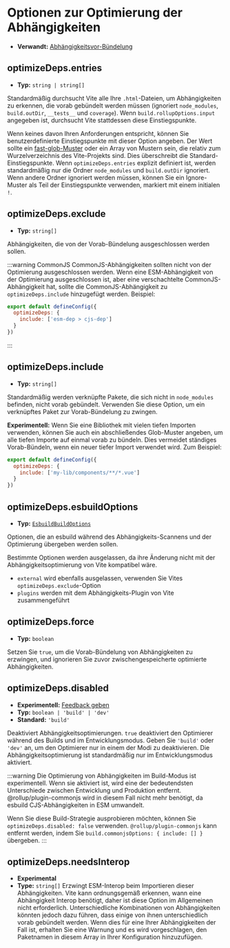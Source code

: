 # Optionen zur Optimierung der Abhängigkeiten

- **Verwandt:** [Abhängigkeitsvor-Bündelung](/guide/dep-pre-bundling)

## optimizeDeps.entries

- **Typ:** `string | string[]`

Standardmäßig durchsucht Vite alle Ihre `.html`-Dateien, um Abhängigkeiten zu erkennen, die vorab gebündelt werden müssen (ignoriert `node_modules`, `build.outDir`, `__tests__` und `coverage`). Wenn `build.rollupOptions.input` angegeben ist, durchsucht Vite stattdessen diese Einstiegspunkte.

Wenn keines davon Ihren Anforderungen entspricht, können Sie benutzerdefinierte Einstiegspunkte mit dieser Option angeben. Der Wert sollte ein [fast-glob-Muster](https://github.com/mrmlnc/fast-glob#basic-syntax) oder ein Array von Mustern sein, die relativ zum Wurzelverzeichnis des Vite-Projekts sind. Dies überschreibt die Standard-Einstiegspunkte. Wenn `optimizeDeps.entries` explizit definiert ist, werden standardmäßig nur die Ordner `node_modules` und `build.outDir` ignoriert. Wenn andere Ordner ignoriert werden müssen, können Sie ein Ignore-Muster als Teil der Einstiegspunkte verwenden, markiert mit einem initialen `!`.

## optimizeDeps.exclude

- **Typ:** `string[]`

Abhängigkeiten, die von der Vorab-Bündelung ausgeschlossen werden sollen.

:::warning CommonJS
CommonJS-Abhängigkeiten sollten nicht von der Optimierung ausgeschlossen werden. Wenn eine ESM-Abhängigkeit von der Optimierung ausgeschlossen ist, aber eine verschachtelte CommonJS-Abhängigkeit hat, sollte die CommonJS-Abhängigkeit zu `optimizeDeps.include` hinzugefügt werden. Beispiel:

```js
export default defineConfig({
  optimizeDeps: {
    include: ['esm-dep > cjs-dep']
  }
})
```

:::

## optimizeDeps.include

- **Typ:** `string[]`

Standardmäßig werden verknüpfte Pakete, die sich nicht in `node_modules` befinden, nicht vorab gebündelt. Verwenden Sie diese Option, um ein verknüpftes Paket zur Vorab-Bündelung zu zwingen.

**Experimentell:** Wenn Sie eine Bibliothek mit vielen tiefen Importen verwenden, können Sie auch ein abschließendes Glob-Muster angeben, um alle tiefen Importe auf einmal vorab zu bündeln. Dies vermeidet ständiges Vorab-Bündeln, wenn ein neuer tiefer Import verwendet wird. Zum Beispiel:

```js
export default defineConfig({
  optimizeDeps: {
    include: ['my-lib/components/**/*.vue']
  }
})
```

## optimizeDeps.esbuildOptions

- **Typ:** [`EsbuildBuildOptions`](https://esbuild.github.io/api/#simple-options)

Optionen, die an esbuild während des Abhängigkeits-Scannens und der Optimierung übergeben werden sollen.

Bestimmte Optionen werden ausgelassen, da ihre Änderung nicht mit der Abhängigkeitsoptimierung von Vite kompatibel wäre.

- `external` wird ebenfalls ausgelassen, verwenden Sie Vites `optimizeDeps.exclude`-Option
- `plugins` werden mit dem Abhängigkeits-Plugin von Vite zusammengeführt

## optimizeDeps.force

- **Typ:** `boolean`

Setzen Sie `true`, um die Vorab-Bündelung von Abhängigkeiten zu erzwingen, und ignorieren Sie zuvor zwischengespeicherte optimierte Abhängigkeiten.

## optimizeDeps.disabled

- **Experimentell:** [Feedback geben](https://github.com/vitejs/vite/discussions/13839)
- **Typ:** `boolean | 'build' | 'dev'`
- **Standard:** `'build'`

Deaktiviert Abhängigkeitsoptimierungen. `true` deaktiviert den Optimierer während des Builds und im Entwicklungsmodus. Geben Sie `'build'` oder `'dev'` an, um den Optimierer nur in einem der Modi zu deaktivieren. Die Abhängigkeitsoptimierung ist standardmäßig nur im Entwicklungsmodus aktiviert.

:::warning
Die Optimierung von Abhängigkeiten im Build-Modus ist experimentell. Wenn sie aktiviert ist, wird eine der bedeutendsten Unterschiede zwischen Entwicklung und Produktion entfernt. @rollup/plugin-commonjs wird in diesem Fall nicht mehr benötigt, da esbuild CJS-Abhängigkeiten in ESM umwandelt.

Wenn Sie diese Build-Strategie ausprobieren möchten, können Sie `optimizeDeps.disabled: false` verwenden. `@rollup/plugin-commonjs` kann entfernt werden, indem Sie `build.commonjsOptions: { include: [] }` übergeben.
:::

## optimizeDeps.needsInterop

- **Experimental**
- **Type:** `string[]`
  Erzwingt ESM-Interop beim Importieren dieser Abhängigkeiten. Vite kann ordnungsgemäß erkennen, wann eine Abhängigkeit Interop benötigt, daher ist diese Option im Allgemeinen nicht erforderlich. Unterschiedliche Kombinationen von Abhängigkeiten könnten jedoch dazu führen, dass einige von ihnen unterschiedlich vorab gebündelt werden. Wenn dies für eine Ihrer Abhängigkeiten der Fall ist, erhalten Sie eine Warnung und es wird vorgeschlagen, den Paketnamen in diesem Array in Ihrer Konfiguration hinzuzufügen.
